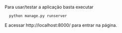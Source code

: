 Para usar/testar a aplicação basta executar

```python
  python manage.py runserver
```
E acessar http://localhost:8000/ para entrar na página.
